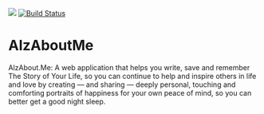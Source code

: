 <a href="https://codeclimate.com/github/rails/rails"><img src="https://codeclimate.com/github/rails/rails/badges/gpa.svg" /></a>
[![Build Status](https://travis-ci.org/travis-ci/travis-web.svg?branch=master)](https://travis-ci.org/travis-ci/travis-web)
# AlzAboutMe
AlzAbout.Me: A web application that helps you write, save and remember The Story of Your Life, so you can continue to help and inspire others in life and love by creating — and sharing — deeply personal, touching and comforting portraits of happiness for your own peace of mind, so you can better get a good night sleep.
